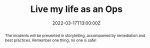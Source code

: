---
title: Live my life as an Ops

event: Malt Academy
event_url: https://www.malt-academy.com/malt-academy-all-malt-academies

location: Online

summary: Failure as a source of knowledge. 
abstract: "The incidents will be presented in storytelling, accompanied by remediation and best practices. Remember one thing, no one is safe!"

date: "2022-03-17T13:00:00Z"
date_end: "2022-03-17T14:00:00Z"
all_day: false

publishDate: "2022-02-08T00:00:00Z"

authors: [David Aparicio]
tags: [Cloud, SRE]

featured: false

image:
  caption: 'Image credit: [**Malt Academy**](https://www.malt-academy.com/)'
  focal_point: Right

links:
- icon: comments
  icon_pack: fas
  name: Feedback
  url: https://openfeedback.io/ccc3T1AYxWjl8tVAOq0x/2022-03-17/RbvD53UfoTpfWE5xmW99
- icon: pencil-alt
  icon_pack: fas
  name: Register
  url: https://app.livestorm.co/malt-community/vis-ma-vie-dops?type=detailed
url_code: ""
url_pdf: ""
url_slides: "talks/MaltAcademy2022_VisMaVieDOps.pdf"
url_video: "https://www.youtube.com/watch?v=8Tr8xnU_ZHw"

slides: ""
projects: []
---
